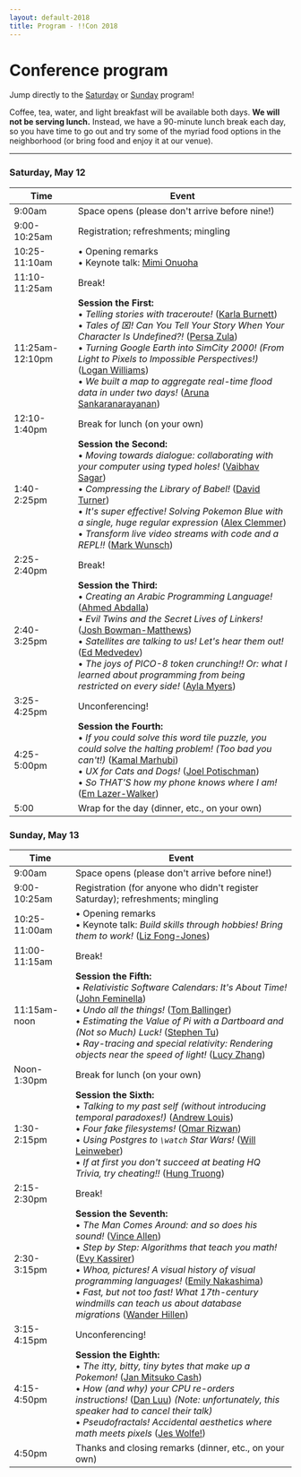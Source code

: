 ```yaml
---
layout: default-2018
title: Program - !!Con 2018
---
```

          
# Conference program

Jump directly to the [Saturday](#saturday) or [Sunday](#sunday) program!

Coffee, tea, water, and light breakfast will be available both days.  **We will not be serving lunch.**  Instead, we have a 90-minute lunch break each day, so you have time to go out and try some of the myriad food options in the neighborhood (or bring food and enjoy it at our venue).

---

<a name="saturday"></a>

### Saturday, May 12

<div class="scheduletable">

| Time            | Event
|-----------------|-------------------------------------------------------------------------
| 9:00am          | Space opens (please don't arrive before nine!)
| 9:00-10:25am    | Registration; refreshments; mingling
| 10:25-11:10am   | &bull; Opening remarks <br /> &bull; Keynote talk: [Mimi Onuoha](speakers.html#mimi-onuoha)
| 11:10-11:25am   | Break!
| 11:25am-12:10pm | **Session the First:** <br /> &bull; *Telling stories with traceroute!* ([Karla Burnett](speakers.html#karla-burnett))<br /> &bull; *Tales of ⌧! Can You Tell Your Story When Your Character Is Undefined?!* ([Persa Zula](speakers.html#persa-zula))<br /> &bull; *Turning Google Earth into SimCity 2000! (From Light to Pixels to Impossible Perspectives!)* ([Logan Williams](speakers.html#logan-williams))<br /> &bull; *We built a map to aggregate real-time flood data in under two days!* ([Aruna Sankaranarayanan](speakers.html#aruna-sankaranarayanan))
| 12:10-1:40pm    | Break for lunch (on your own)
| 1:40-2:25pm     | **Session the Second:** <br /> &bull; *Moving towards dialogue: collaborating with your computer using typed holes!* ([Vaibhav Sagar](speakers.html#vaibhav-sagar))<br /> &bull; *Compressing the Library of Babel!* ([David Turner](speakers.html#david-turner))<br /> &bull; *It's super effective! Solving Pokemon Blue with a single, huge regular expression* ([Alex Clemmer](speakers.html#alex-clemmer))<br /> &bull; *Transform live video streams with code and a REPL!!* ([Mark Wunsch](speakers.html#mark-wunsch))
| 2:25-2:40pm     | Break!
| 2:40-3:25pm     | **Session the Third:** <br /> &bull; *Creating an Arabic Programming Language!* ([Ahmed Abdalla](speakers.html#ahmed-abdalla))<br /> &bull; *Evil Twins and the Secret Lives of Linkers!* ([Josh Bowman-Matthews](speakers.html#josh-bowman-matthews))<br /> &bull; *Satellites are talking to us! Let's hear them out!* ([Ed Medvedev](speakers.html#ed-medvedev))<br /> &bull; *The joys of PICO-8 token crunching!! Or: what I learned about programming from being restricted on every side!* ([Ayla Myers](speakers.html#ayla-myers))
| 3:25-4:25pm     | Unconferencing!
| 4:25-5:00pm     | **Session the Fourth:** <br /> &bull; *If you could solve this word tile puzzle, you could solve the halting problem! (Too bad you can't!)* ([Kamal Marhubi](speakers.html#kamal-marhubi))<br /> &bull; *UX for Cats and Dogs!* ([Joel Potischman](speakers.html#joel-potischman))<br /> &bull; *So THAT'S how my phone knows where I am!* ([Em Lazer-Walker](speakers.html#em-lazer-walker))
| 5:00            | Wrap for the day (dinner, etc., on your own)

</div>

<a name="sunday"></a>

### Sunday, May 13

<div class="scheduletable">


| Time            | Event
|-----------------|-------------------------------------------------------------------------
| 9:00am          | Space opens (please don't arrive before nine!)
| 9:00-10:25am    | Registration (for anyone who didn't register Saturday); refreshments; mingling
| 10:25-11:00am   | &bull; Opening remarks <br /> &bull; Keynote talk: *Build skills through hobbies! Bring them to work!* ([Liz Fong-Jones](speakers.html#liz-fong-jones))
| 11:00-11:15am   | Break!
| 11:15am-noon    | **Session the Fifth:** <br /> &bull; *Relativistic Software Calendars: It's About Time!* ([John Feminella](speakers.html#john-feminella))<br /> &bull; *Undo all the things!* ([Tom Ballinger](speakers.html#tom-ballinger))<br /> &bull; *Estimating the Value of Pi with a Dartboard and (Not so Much) Luck!* ([Stephen Tu](speakers.html#stephen-tu))<br /> &bull; *Ray-tracing and special relativity: Rendering objects near the speed of light!* ([Lucy Zhang](speakers.html#lucy-zhang))
| Noon-1:30pm     | Break for lunch (on your own)
| 1:30-2:15pm     | **Session the Sixth:** <br /> &bull; *Talking to my past self (without introducing temporal paradoxes!)* ([Andrew Louis](speakers.html#andrew-louis))<br /> &bull; *Four fake filesystems!* ([Omar Rizwan](speakers.html#omar-rizwan))<br /> &bull; *Using Postgres to `\watch` Star Wars!* ([Will Leinweber](speakers.html#will-leinweber))<br /> &bull; *If at first you don't succeed at beating HQ Trivia, try cheating!!* ([Hung Truong](speakers.html#hung-truong))
| 2:15-2:30pm     | Break!
| 2:30-3:15pm     | **Session the Seventh:** <br /> &bull; *The Man Comes Around: and so does his sound!* ([Vince Allen](speakers.html#vince-allen))<br /> &bull; *Step by Step: Algorithms that teach you math!* ([Evy Kassirer](speakers.html#evy-kassirer))<br /> &bull; *Whoa, pictures! A visual history of visual programming languages!* ([Emily Nakashima](speakers.html#emily-nakashima))<br /> &bull; *Fast, but not too fast! What 17th-century windmills can teach us about database migrations* ([Wander Hillen](speakers.html#wander-hillen))
| 3:15-4:15pm     | Unconferencing!
| 4:15-4:50pm     | **Session the Eighth:** <br /> &bull; *The itty, bitty, tiny bytes that make up a Pokemon!* ([Jan Mitsuko Cash](speakers.html#jan-mitsuko-cash))<br /> &bull; *How (and why) your CPU re-orders instructions!* ([Dan Luu](speakers.html#dan-luu)) _(Note: unfortunately, this speaker had to cancel their talk)_<br /> &bull; *Pseudofractals! Accidental aesthetics where math meets pixels* ([Jes Wolfe!](speakers.html#jes-wolfe))
| 4:50pm          | Thanks and closing remarks (dinner, etc., on your own)

</div>










